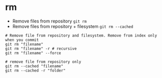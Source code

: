 # rm

- Remove files from repository `git rm`
- Remove files from repository + filesystem `git rm --cached`

```shell
# Remove file from repository and filesystem. Remove from index only when you commit
git rm "filename"
git rm "filename" -r # recursive
git rm "filename" --force

# remove file from repository only
git rm --cached "filename"
git rm --cached -r "folder"
```
